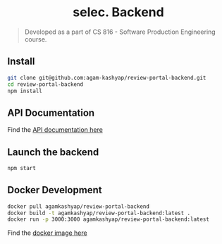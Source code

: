 <h1 align="center">selec. Backend</h1>

> Developed as a part of CS 816 - Software Production Engineering course.

## Install

```sh
git clone git@github.com:agam-kashyap/review-portal-backend.git
cd review-portal-backend
npm install
```

## API Documentation

Find the [API documentation here](https://app.swaggerhub.com/apis-docs/agam-kashyap/Selec/1.0.0)


## Launch the backend

```sh
npm start
```

## Docker Development

```sh
docker pull agamkashyap/review-portal-backend
docker build -t agamkashyap/review-portal-backend:latest .
docker run -p 3000:3000 agamkashyap/review-portal-backend:latest
```

Find the [docker image here](https://hub.docker.com/r/keiserdocker/selec-frontend)
